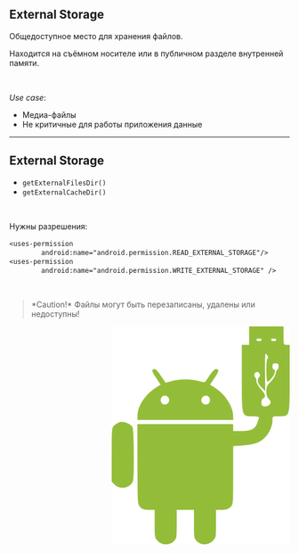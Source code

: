 ## External Storage

Общедоступное место для хранения файлов.

Находится на съёмном носителе или в публичном разделе внутренней памяти.

<br>

*Use case*:  
* Медиа-файлы
* Не критичные для работы приложения данные

------

## External Storage


* `getExternalFilesDir()`
* `getExternalCacheDir()`

<br>

Нужны разрешения:
<!-- .element: class="fragment" data-fragment-index="1" -->

```
<uses-permission
        android:name="android.permission.READ_EXTERNAL_STORAGE"/>
<uses-permission
        android:name="android.permission.WRITE_EXTERNAL_STORAGE" />
```

<!-- .element: class="fragment" data-fragment-index="1" -->

<br>

<blockquote class="noveo-warn">
*Caution!*
Файлы могут быть перезаписаны, удалены или недоступны!
</blockquote/>
<!-- .element: class="fragment" data-fragment-index="2" -->

<img style="float: right" src="lecture/database/img/external_storage.png">

<br>